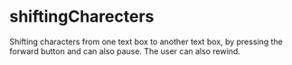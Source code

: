 # shiftingCharecters
Shifting characters from one  text box to another text box, by pressing the forward button and can also pause. The user can also rewind. 
